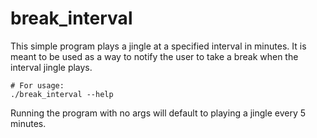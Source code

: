 # break\_interval

This simple program plays a jingle at a specified interval in minutes. It is
meant to be used as a way to notify the user to take a break when the interval
jingle plays.

    # For usage:
    ./break_interval --help

Running the program with no args will default to playing a jingle every 5
minutes.

